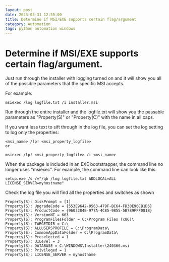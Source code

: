 ```yaml
---
layout: post
date: 2023-05-31 12:55:00
title: Determine if MSI/EXE supports certain flag/argument
category: Automation 
tags: python automation windows
---
```


# Determine if MSI/EXE supports certain flag/argument.


Just run through the installer with logging turned on and it will show you all of the possible parameters that the specific MSI accepts.

For example:

```
msiexec /log logfile.txt /i installer.msi
```

Run through the entire installer and the logfile.txt will show you the passable parameters as "Property(S)" or "Property(C)" with the name in all caps.

If you want less text to sift through in the log file, you can set the log setting to log only the properties:

```
<msi_name> /lp! <msi_property_logfile>
or

msiexec /lp! <msi_property_logfile> /i <msi_name>
```

When the package is included in an EXE bootstrapper, the command line no longer uses "msiexec". For example, the command line can look like this:

```
setup.exe /s /v"/qb /log logfile.txt ADDLOCAL=ALL LICENSE_SERVER=myhostname"
```

Check the log file you will find all the properties and switches as shown 

```
Property(S): DiskPrompt = [1]
Property(S): UpgradeCode = {553E9642-0563-479F-BC64-FD30E96CB1D6}
Property(S): ProductCode = {9603284E-977A-4C85-9855-5B789FFF081B}
Property(S): VersionNT = 603
Property(S): ProgramFilesFolder = C:\Program Files (x86)\
Property(S): TARGETDIR = C:\
Property(S): ALLUSERSPROFILE = C:\ProgramData\
Property(S): CommonAppDataFolder = C:\ProgramData\
Property(S): Preselected = 1
Property(S): UILevel = 3
Property(S): DATABASE = C:\WINDOWS\Installer\240366.msi
Property(S): Privileged = 1
Property(S): LICENSE_SERVER = myhostname
```
